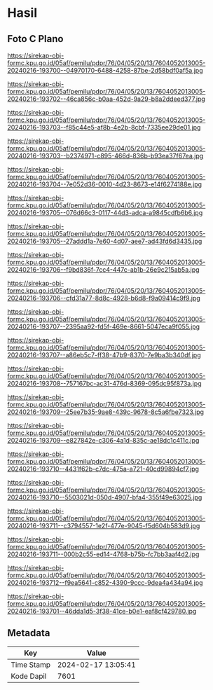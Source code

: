 # Hasil

## Foto C Plano

https://sirekap-obj-formc.kpu.go.id/05af/pemilu/pdpr/76/04/05/20/13/7604052013005-20240216-193700--04970170-6488-4258-87be-2d58bdf0af5a.jpg

https://sirekap-obj-formc.kpu.go.id/05af/pemilu/pdpr/76/04/05/20/13/7604052013005-20240216-193702--46ca856c-b0aa-452d-9a29-b8a2ddeed377.jpg

https://sirekap-obj-formc.kpu.go.id/05af/pemilu/pdpr/76/04/05/20/13/7604052013005-20240216-193703--f85c44e5-af8b-4e2b-8cbf-7335ee29de01.jpg

https://sirekap-obj-formc.kpu.go.id/05af/pemilu/pdpr/76/04/05/20/13/7604052013005-20240216-193703--b2374971-c895-466d-836b-b93ea37f67ea.jpg

https://sirekap-obj-formc.kpu.go.id/05af/pemilu/pdpr/76/04/05/20/13/7604052013005-20240216-193704--7e052d36-0010-4d23-8673-e14f6274188e.jpg

https://sirekap-obj-formc.kpu.go.id/05af/pemilu/pdpr/76/04/05/20/13/7604052013005-20240216-193705--076d66c3-0117-44d3-adca-a9845cdfb6b6.jpg

https://sirekap-obj-formc.kpu.go.id/05af/pemilu/pdpr/76/04/05/20/13/7604052013005-20240216-193705--27addd1a-7e60-4d07-aee7-ad43fd6d3435.jpg

https://sirekap-obj-formc.kpu.go.id/05af/pemilu/pdpr/76/04/05/20/13/7604052013005-20240216-193706--f9bd836f-7cc4-447c-ab1b-26e9c215ab5a.jpg

https://sirekap-obj-formc.kpu.go.id/05af/pemilu/pdpr/76/04/05/20/13/7604052013005-20240216-193706--cfd31a77-8d8c-4928-b6d8-f9a09414c9f9.jpg

https://sirekap-obj-formc.kpu.go.id/05af/pemilu/pdpr/76/04/05/20/13/7604052013005-20240216-193707--2395aa92-fd5f-469e-8661-5047eca9f055.jpg

https://sirekap-obj-formc.kpu.go.id/05af/pemilu/pdpr/76/04/05/20/13/7604052013005-20240216-193707--a86eb5c7-ff38-47b9-8370-7e9ba3b340df.jpg

https://sirekap-obj-formc.kpu.go.id/05af/pemilu/pdpr/76/04/05/20/13/7604052013005-20240216-193708--757167bc-ac31-476d-8369-095dc95f873a.jpg

https://sirekap-obj-formc.kpu.go.id/05af/pemilu/pdpr/76/04/05/20/13/7604052013005-20240216-193709--25ee7b35-9ae8-439c-9678-8c5a6fbe7323.jpg

https://sirekap-obj-formc.kpu.go.id/05af/pemilu/pdpr/76/04/05/20/13/7604052013005-20240216-193709--e827842e-c306-4a1d-835c-ae18dc1c411c.jpg

https://sirekap-obj-formc.kpu.go.id/05af/pemilu/pdpr/76/04/05/20/13/7604052013005-20240216-193710--4431f62b-c7dc-475a-a721-40cd99894cf7.jpg

https://sirekap-obj-formc.kpu.go.id/05af/pemilu/pdpr/76/04/05/20/13/7604052013005-20240216-193710--5503021d-050d-4907-bfa4-355f49e63025.jpg

https://sirekap-obj-formc.kpu.go.id/05af/pemilu/pdpr/76/04/05/20/13/7604052013005-20240216-193711--c3794557-1e2f-477e-9045-f5d604b583d9.jpg

https://sirekap-obj-formc.kpu.go.id/05af/pemilu/pdpr/76/04/05/20/13/7604052013005-20240216-193711--000b2c55-ed14-4768-b75b-fc7bb3aaf4d2.jpg

https://sirekap-obj-formc.kpu.go.id/05af/pemilu/pdpr/76/04/05/20/13/7604052013005-20240216-193712--f9ea5641-c852-4390-9ccc-9dea4a434a94.jpg

https://sirekap-obj-formc.kpu.go.id/05af/pemilu/pdpr/76/04/05/20/13/7604052013005-20240216-193701--46dda1d5-3f38-41ce-b0e1-eaf8cf429780.jpg


## Metadata

| Key        | Value               |
| ---------- | ------------------- |
| Time Stamp | 2024-02-17 13:05:41 |
| Kode Dapil | 7601                |



